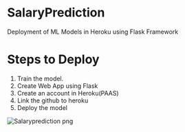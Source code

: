 # SalaryPrediction
Deployment of ML Models in Heroku using Flask Framework

# Steps to Deploy
1. Train the model.
2. Create Web App using Flask
3. Create an account in Heroku(PAAS)
4. Link the github to heroku
5. Deploy the model

![Salaryprediction png](https://user-images.githubusercontent.com/85541665/124635165-bfdf0900-dea4-11eb-8d69-c937d2f5014a.jpg)
